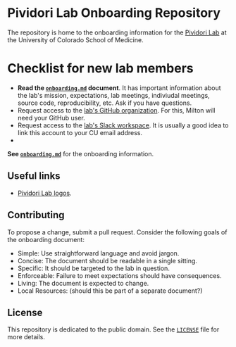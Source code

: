 # Pividori Lab Onboarding Repository

The repository is home to the onboarding information for the [Pividori Lab](https://pivlab.org/) at the University of Colorado School of Medicine.

# Checklist for new lab members
* **Read the [`onboarding.md`](onboarding.md) document**.
It has important information about the lab's mission, expectations, lab meetings, indiviudal meetings, source code, reproducibility, etc.
Ask if you have questions.
* Request access to the [lab's GitHub organization](https://github.com/pivlab).
For this, Milton will need your GitHub user.
* Request access to the [lab's Slack workspace](https://pivlab.slack.com/).
It is usually a good idea to link this account to your CU email address.
* 

**See [`onboarding.md`](onboarding.md)** for the onboarding information.

## Useful links
* [Pividori Lab logos](https://github.com/pivlab/pivlab-website/tree/main/images/logo).

## Contributing

To propose a change, submit a pull request.
Consider the following goals of the onboarding document:

+ Simple: Use straightforward language and avoid jargon.
+ Concise: The document should be readable in a single sitting.
+ Specific: It should be targeted to the lab in question.
+ Enforceable: Failure to meet expectations should have consequences.
+ Living: The document is expected to change.
+ Local Resources: (should this be part of a separate document?)

## License

This repository is dedicated to the public domain.
See the [`LICENSE`](LICENSE) file for more details.

